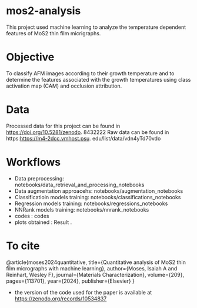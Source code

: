 # mos2-analysis
This project used machine learning to analyze the temperature dependent features of MoS2 thin film micrigraphs. 

# Objective
To classify AFM images according to their growth temperature and to determine the features associated with the growth temperatures using class activation map (CAM) and occlusion attribution.

# Data
Processed data for this project can be found in https://doi.org/10.5281/zenodo.
8432222
Raw data can be found in https:https://m4-2dcc.vmhost.psu.
edu/list/data/vdn4yTd70vdo

# Workflows
- Data preprocessing: notebooks/data_retrieval_and_processing_notebooks
- Data augmentation approacehs: notebooks/augmentation_notebooks
- Classificatioin models training: notebooks/classifications_notebooks
- Regression models training: notebooks/regressions_notebooks
- NNRank models training: notebooks/nnrank_notebooks
- codes : codes
- plots obtained : Result
. 
# To cite
@article{moses2024quantitative,
  title={Quantitative analysis of MoS2 thin film micrographs with machine learning},
  author={Moses, Isaiah A and Reinhart, Wesley F},
  journal={Materials Characterization},
  volume={209},
  pages={113701},
  year={2024},
  publisher={Elsevier}
}

- the version of the code used for the paper is available at https://zenodo.org/records/10534837

